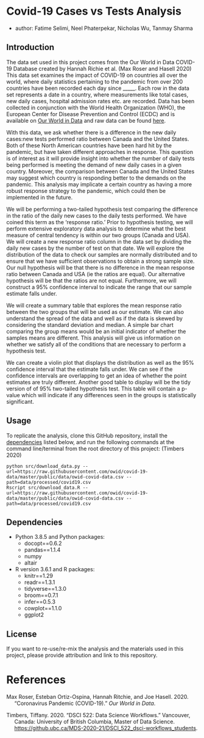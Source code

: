 Covid-19 Cases vs Tests Analysis
================

-   author: Fatime Selimi, Neel Phaterpekar, Nicholas Wu, Tanmay Sharma

## Introduction

The data set used in this project comes from the Our World in Data
COVID-19 Database created by Hannah Richie et al. (Max Roser and Hasell
2020) This data set examines the impact of COVID-19 on countries all
over the world, where daily statistics pertaining to the pandemic from
over 200 countries have been recorded each day since \_\_\_\_\_. Each
row in the data set represents a date in a country, where measurements
like total cases, new daily cases, hospital admission rates etc. are
recorded. Data has been collected in conjunction with the World Health
Organization (WHO), the European Center for Disease Prevention and
Control (ECDC) and is available on [Our World in
Data](https://ourworldindata.org/coronavirus) and raw data can be found
[here](https://raw.githubusercontent.com/owid/covid-19-data/master/public/data/owid-covid-data.csv).

With this data, we ask whether there is a difference in the new daily
cases:new tests performed ratio between Canada and the United States.
Both of these North American countries have been hard hit by the
pandemic, but have taken different approaches in response. This question
is of interest as it will provide insight into whether the number of
daily tests being performed is meeting the demand of new daily cases in
a given country. Moreover, the comparison between Canada and the United
States may suggest which country is responding better to the demands on
the pandemic. This analysis may implicate a certain country as having a
more robust response strategy to the pandemic, which could then be
implemented in the future.

We will be performing a two-tailed hypothesis test comparing the
difference in the ratio of the daily new cases to the daily tests
performed. We have coined this term as the ‘response ratio.’ Prior to
hypothesis testing, we will perform extensive exploratory data analysis
to determine what the best measure of central tendency is within our two
groups (Canada and USA). We will create a new response ratio column in
the data set by dividing the daily new cases by the number of test on
that date. We will explore the distribution of the data to check our
samples are normally distributed and to ensure that we have sufficient
observations to obtain a strong sample size. Our null hypothesis will be
that there is no difference in the mean response ratio between Canada
and USA (ie the ratios are equal). Our alternative hypothesis will be
that the ratios are not equal. Furthermore, we will construct a 95%
confidence interval to indicate the range that our sample estimate falls
under.

We will create a summary table that explores the mean response ratio
between the two groups that will be used as our estimate. We can also
understand the spread of the data and well as if the data is skewed by
considering the standard deviation and median. A simple bar chart
comparing the group means would be an initial indicator of whether the
samples means are different. This analysis will give us information on
whether we satisfy all of the conditions that are necessary to perform a
hypothesis test.

We can create a violin plot that displays the distribution as well as
the 95% confidence interval that the estimate falls under. We can see if
the confidence intervals are overlapping to get an idea of whether the
point estimates are truly different. Another good table to display will
be the tidy version of of 95% two-tailed hypothesis test. This table
will contain a p-value which will indicate if any differences seen in
the groups is statistically significant.

## Usage

To replicate the analysis, clone this GitHub repository, install the
[dependencies](#dependencies) listed below, and run the following
commands at the command line/terminal from the root directory of this
project: (Timbers 2020)

    python src/download_data.py --url=https://raw.githubusercontent.com/owid/covid-19-data/master/public/data/owid-covid-data.csv --path=data/processed/covid19.csv
    Rscript src/download_data.R --url=https://raw.githubusercontent.com/owid/covid-19-data/master/public/data/owid-covid-data.csv --path=data/processed/covid19.csv

## Dependencies

-   Python 3.8.5 and Python packages:
    -   docopt==0.6.2
    -   pandas==1.1.4
    -   numpy
    -   altair
-   R version 3.6.1 and R packages:
    -   knitr==1.29
    -   readr==1.3.1
    -   tidyverse==1.3.0
    -   broom==0.7.1
    -   infer==0.5.3
    -   cowplot==1.1.0
    -   ggplot2

## License

If you want to re-use/re-mix the analysis and the materials used in this
project, please provide attribution and link to this repository.

# References

<div id="refs" class="references csl-bib-body hanging-indent">

<div id="ref-owidcoronavirus" class="csl-entry">

Max Roser, Esteban Ortiz-Ospina, Hannah Ritchie, and Joe Hasell. 2020.
“Coronavirus Pandemic (COVID-19).” *Our World in Data*.

</div>

<div id="ref-dsci-522" class="csl-entry">

Timbers, Tiffany. 2020. “DSCI 522: Data Science Workflows.” Vancouver,
Canada: University of British Columbia, Master of Data Science.
<https://github.ubc.ca/MDS-2020-21/DSCI_522_dsci-workflows_students>.

</div>

</div>
